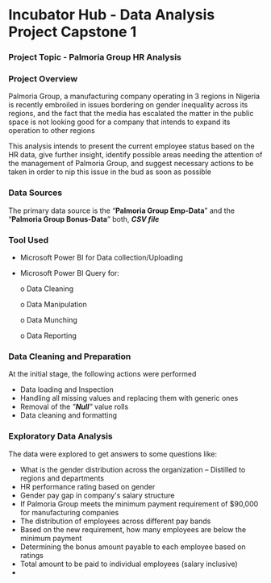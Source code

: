 # Incubator Hub - Data Analysis Project Capstone 1

### Project Topic - Palmoria Group HR Analysis

### Project Overview

Palmoria Group, a manufacturing company operating in 3 regions in Nigeria is recently embroiled in issues bordering on gender inequality across its regions, and the fact that the media has escalated the matter in the public space is not looking good for a company that intends to expand its operation to other regions

This analysis intends to present the current employee status based on the HR data, give further insight, identify possible areas needing the attention of the management of Palmoria Group, and suggest necessary actions to be taken in order to nip this issue in the bud as soon as possible

### Data Sources

The primary data source is the “**Palmoria Group Emp-Data**” and the “**Palmoria Group Bonus-Data**” both, _**CSV file**_

### Tool Used

 -	Microsoft Power BI for Data collection/Uploading
 -	Microsoft Power BI Query for:

  	o	Data Cleaning
  	
  	o	Data Manipulation
  	
  	o	Data Munching
  	
  	o	Data Reporting

### Data Cleaning and Preparation

At the initial stage, the following actions were performed

-  Data loading and Inspection
-  Handling all missing values and replacing them with generic ones
-  Removal of the _"**Null**"_ value rolls
-  Data cleaning and formatting

### Exploratory Data Analysis
    
The data were explored to get answers to some questions like:

 - 	What is the gender distribution across the organization – Distilled to regions and departments
 - 	HR performance rating based on gender
 - 	Gender pay gap in company's salary structure
 - 	If Palmoria Group meets the minimum payment requirement of $90,000 for manufacturing companies
 - 	The distribution of employees across different pay bands
 - 	Based on the new requirement, how many employees are below the minimum payment
 - 	Determining the bonus amount payable to each employee based on ratings
 - 	Total amount to be paid to individual employees (salary inclusive)
 - 	
  
